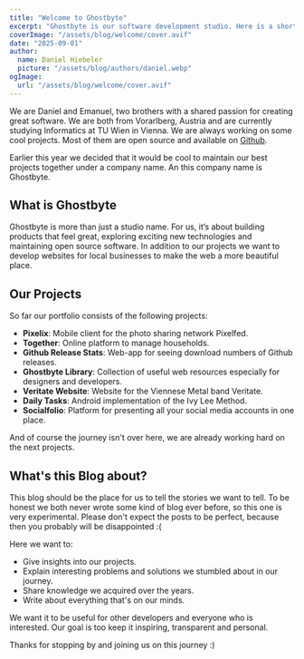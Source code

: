 ```yaml
---
title: "Welcome to Ghostbyte"
excerpt: "Ghostbyte is our software development studio. Here is a short introduction who we are and what to expect from Ghostbyte and from this blog."
coverImage: "/assets/blog/welcome/cover.avif"
date: "2025-09-01"
author:
  name: Daniel Hiebeler
  picture: "/assets/blog/authors/daniel.webp"
ogImage:
  url: "/assets/blog/welcome/cover.avif"
---
```


We are Daniel and Emanuel, two brothers  with a shared passion for creating great software. We are both from Vorarlberg, Austria and are currently studying Informatics at TU Wien in Vienna. We are always working on some cool projects. Most of them are open source and available on [Github](https://github.com/ghostbyte-dev).

Earlier this year we decided that it would be cool to maintain our best projects together under a company name. An this company name is Ghostbyte.

## What is Ghostbyte
Ghostbyte is more than just a studio name. For us, it’s about building products that feel great, exploring exciting new technologies and maintaining open source software. In addition to our projects we want to develop websites for local businesses to make the web a more beautiful place.

## Our Projects
So far our portfolio consists of the following projects:
+ **Pixelix**: Mobile client for the photo sharing network Pixelfed.
+ **Together**: Online platform to manage households.
+ **Github Release Stats**: Web-app for seeing download numbers of Github releases.
+ **Ghostbyte Library**: Collection of useful web resources especially for designers and developers.
+ **Veritate Website**: Website for the Viennese Metal band Veritate.
+ **Daily Tasks**: Android implementation of the Ivy Lee Method.
+ **Socialfolio**: Platform for presenting all your social media accounts in one place.

And of course the journey isn't over here, we are already working hard on the next projects.

## What's this Blog about?
This blog should be the place for us to tell the stories we want to tell.
To be honest we both never wrote some kind of blog ever before, so this one is very experimental. Please don't expect the posts to be perfect, because then you probably will be disappointed :(

Here we want to:
+ Give insights into our projects.
+ Explain interesting problems and solutions we stumbled about in our journey.
+ Share knowledge we acquired over the years.
+ Write about everything that's on our minds.

We want it to be useful for other developers and everyone who is interested. Our goal is too keep it inspiring, transparent and personal.

Thanks for stopping by and joining us on this journey :)